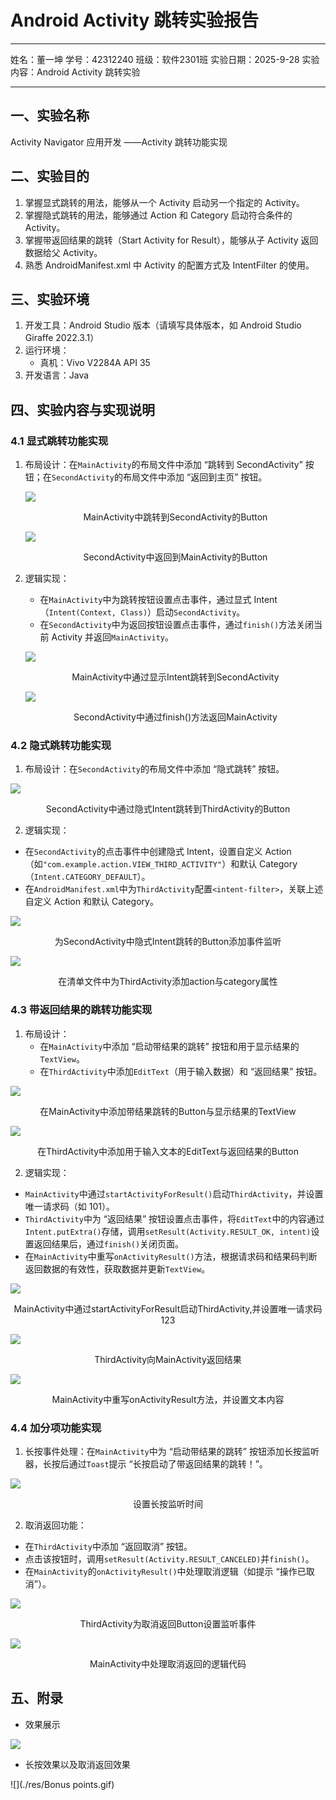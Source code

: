 # Android Activity 跳转实验报告

---

姓名：董一坤	学号：42312240	班级：软件2301班	实验日期：2025-9-28	实验内容：Android Activity 跳转实验

---

## 一、实验名称

Activity Navigator 应用开发 ——Activity 跳转功能实现

## 二、实验目的

1. 掌握显式跳转的用法，能够从一个 Activity 启动另一个指定的 Activity。
2. 掌握隐式跳转的用法，能够通过 Action 和 Category 启动符合条件的 Activity。
3. 掌握带返回结果的跳转（Start Activity for Result），能够从子 Activity 返回数据给父 Activity。
4. 熟悉 AndroidManifest.xml 中 Activity 的配置方式及 IntentFilter 的使用。

## 三、实验环境

1. 开发工具：Android Studio 版本（请填写具体版本，如 Android Studio Giraffe 2022.3.1）
2. 运行环境：
   - 真机：Vivo V2284A API 35 
3. 开发语言：Java

## 四、实验内容与实现说明

### 4.1 显式跳转功能实现

1. 布局设计：在`MainActivity`的布局文件中添加 “跳转到 SecondActivity” 按钮；在`SecondActivity`的布局文件中添加 “返回到主页” 按钮。

   ![](./res/MainActivity中跳转到SecondActivity的Button.png)

   <center>MainActivity中跳转到SecondActivity的Button</center>

   ![](./res/SecondActivity中返回到MainActivity的Button.png)

   <center>SecondActivity中返回到MainActivity的Button</center>

2. 逻辑实现：

   - 在`MainActivity`中为跳转按钮设置点击事件，通过显式 Intent（`Intent(Context, Class)`）启动`SecondActivity`。
   - 在`SecondActivity`中为返回按钮设置点击事件，通过`finish()`方法关闭当前 Activity 并返回`MainActivity`。

   ![](./res/MainActivity中通过显示Intent跳转到SecondActivity.png)

   <center>MainActivity中通过显示Intent跳转到SecondActivity</center>

   ![](./res/SecondActivity中通过finish()方法返回MainActivity.png)

   <center>SecondActivity中通过finish()方法返回MainActivity</center>

### 4.2 隐式跳转功能实现

1. 布局设计：在`SecondActivity`的布局文件中添加 “隐式跳转” 按钮。

![](./res/SecondActivity中通过隐式Intent跳转到ThirdActivity的Button.png)

<center>SecondActivity中通过隐式Intent跳转到ThirdActivity的Button</center>

2. 逻辑实现：

- 在`SecondActivity`的点击事件中创建隐式 Intent，设置自定义 Action（如`"com.example.action.VIEW_THIRD_ACTIVITY"`）和默认 Category（`Intent.CATEGORY_DEFAULT`）。
- 在`AndroidManifest.xml`中为`ThirdActivity`配置`<intent-filter>`，关联上述自定义 Action 和默认 Category。

![](./res/为SecondActivity中隐式Intent跳转的Button添加事件监听.png)

<center>为SecondActivity中隐式Intent跳转的Button添加事件监听</center>

![](./res/在清单文件中为ThirdActivity添加action与category属性.png)

<center>在清单文件中为ThirdActivity添加action与category属性</center>

### 4.3 带返回结果的跳转功能实现

1. 布局设计：
   - 在`MainActivity`中添加 “启动带结果的跳转” 按钮和用于显示结果的`TextView`。
   - 在`ThirdActivity`中添加`EditText`（用于输入数据）和 “返回结果” 按钮。

![](./res/在MainActivity中添加带结果跳转的Button与显示结果的EditText.png)

<center>在MainActivity中添加带结果跳转的Button与显示结果的TextView</center>

![](./res/在ThirdActivity中添加用于输入文本的EditText与返回结果的Button.png)

<center>在ThirdActivity中添加用于输入文本的EditText与返回结果的Button</center>

2. 逻辑实现：

- `MainActivity`中通过`startActivityForResult()`启动`ThirdActivity`，并设置唯一请求码（如 101）。
- `ThirdActivity`中为 “返回结果” 按钮设置点击事件，将`EditText`中的内容通过`Intent.putExtra()`存储，调用`setResult(Activity.RESULT_OK, intent)`设置返回结果后，通过`finish()`关闭页面。
- 在`MainActivity`中重写`onActivityResult()`方法，根据请求码和结果码判断返回数据的有效性，获取数据并更新`TextView`。

![](./res/MainActivity中通过startActivityForResult启动ThirdActivity并设置唯一请求码123.png)

<center>MainActivity中通过startActivityForResult启动ThirdActivity,并设置唯一请求码123</center>

![](./res/ThirdActivity向MainActivity返回结果.png)

<center>ThirdActivity向MainActivity返回结果</center>

![](./res/MainActivity中重写onActivityResult方法，并设置文本内容.png)

<center>MainActivity中重写onActivityResult方法，并设置文本内容</center>

### 4.4 加分项功能实现

1. 长按事件处理：在`MainActivity`中为 “启动带结果的跳转” 按钮添加长按监听器，长按后通过`Toast`提示 “长按启动了带返回结果的跳转！”。

![](./res/设置长按监听时间.png)

<center>设置长按监听时间</center>

2. 取消返回功能：

- 在`ThirdActivity`中添加 “返回取消” 按钮。
- 点击该按钮时，调用`setResult(Activity.RESULT_CANCELED)`并`finish()`。
- 在`MainActivity`的`onActivityResult()`中处理取消逻辑（如提示 “操作已取消”）。

![](./res/ThirdActivity设置取消返回Button.png)

<center>ThirdActivity为取消返回Button设置监听事件</center>

![](./res/MainActivity中处理取消返回的逻辑代码.png)

<center>MainActivity中处理取消返回的逻辑代码</center>

## 五、附录

- 效果展示

![](./res/first_assignment.gif)

- 长按效果以及取消返回效果

![](./res/Bonus points.gif)